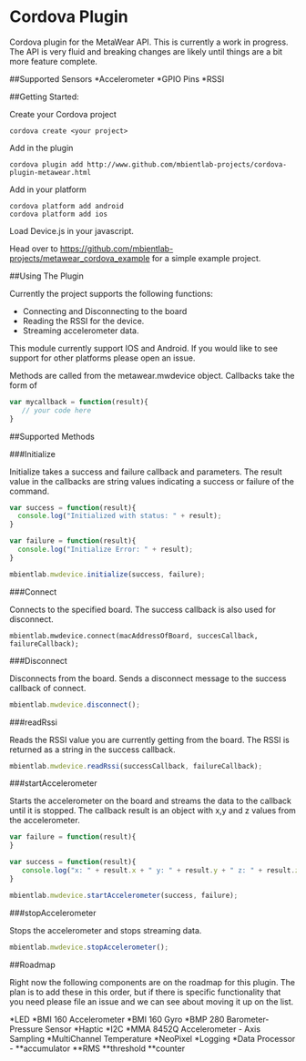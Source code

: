 Cordova Plugin
==============

Cordova plugin for the MetaWear API.  This is currently a work in progress.  The API is very fluid and breaking changes are likely until things are a bit more feature complete.

##Supported Sensors
*Accelerometer
*GPIO Pins
*RSSI

##Getting Started:

Create your Cordova project
```
cordova create <your project>
```
Add in the plugin
```
cordova plugin add http://www.github.com/mbientlab-projects/cordova-plugin-metawear.html
```
Add in your platform
```
cordova platform add android
cordova platform add ios
```
Load Device.js in your javascript.

Head over to https://github.com/mbientlab-projects/metawear_cordova_example for a simple example project.

##Using The Plugin

Currently the project supports the following functions:

* Connecting and Disconnecting to the board
* Reading the RSSI for the device.
* Streaming accelerometer data.

This module currently support IOS and Android.  If you would like to see support for other platforms please open an issue.

Methods are called from the metawear.mwdevice object.  Callbacks take the form of

```Javascript
var mycallback = function(result){
   // your code here
}
```

##Supported Methods

###Initialize

Initialize takes a success and failure callback and parameters.  The result value in the callbacks are string values indicating a success or failure of the command.

```Javascript
var success = function(result){
  console.log("Initialized with status: " + result);
}

var failure = function(result){
  console.log("Initialize Error: " + result);
}

mbientlab.mwdevice.initialize(success, failure);
```

###Connect

Connects to the specified board.  The success callback is also used for disconnect.

```Javacript
mbientlab.mwdevice.connect(macAddressOfBoard, succesCallback, failureCallback);
```

###Disconnect

Disconnects from the board.  Sends a disconnect message to the success callback of connect.

```Javascript
mbientlab.mwdevice.disconnect();
```

###readRssi

Reads the RSSI value you are currently getting from the board.  The RSSI is returned as a string in the success callback.

```Javascript
mbientlab.mwdevice.readRssi(successCallback, failureCallback);
```

###startAccelerometer

Starts the accelerometer on the board and streams the data to the callback until it is stopped.  The callback result is an object with x,y and z values from the accelerometer.

```Javascript
var failure = function(result){
}

var success = function(result){
   console.log("x: " + result.x + " y: " + result.y + " z: " + result.z);
}

mbientlab.mwdevice.startAccelerometer(success, failure);
```

###stopAccelerometer

Stops the accelerometer and stops streaming data.

```Javascript
mbientlab.mwdevice.stopAccelerometer();
```

##Roadmap

Right now the following components are on the roadmap for this plugin.  The plan is to add  these in this order,  but if there is specific functionality that you need please file an issue and we can see about moving it up on the list.

*LED
*BMI 160 Accelerometer
*BMI 160 Gyro
*BMP 280 Barometer-Pressure Sensor
*Haptic
*I2C
*MMA 8452Q Accelerometer -  Axis Sampling
*MultiChannel Temperature
*NeoPixel
*Logging
*Data Processor -
**accumulator
**RMS
**threshold
**counter

